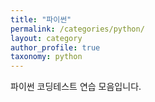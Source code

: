 ```yaml
---
title: "파이썬"
permalink: /categories/python/
layout: category
author_profile: true
taxonomy: python
---
```


파이썬 코딩테스트 연습 모음입니다.